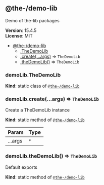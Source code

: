 <!--- Code generated by @the-/script-doc. DO NOT EDIT. -->

<a name="module_@the-/demo-lib"></a>

## @the-/demo-lib
Demo of the-lib packages

**Version**: 15.4.5  
**License**: MIT  

* [@the-/demo-lib](#module_@the-/demo-lib)
    * [.TheDemoLib](#module_@the-/demo-lib.TheDemoLib)
    * [.create(...args)](#module_@the-/demo-lib.create) ⇒ <code>TheDemoLib</code>
    * [.theDemoLib()](#module_@the-/demo-lib.theDemoLib) ⇒ <code>TheDemoLib</code>

<a name="module_@the-/demo-lib.TheDemoLib"></a>

### demoLib.TheDemoLib
**Kind**: static class of [<code>@the-/demo-lib</code>](#module_@the-/demo-lib)  
<a name="module_@the-/demo-lib.create"></a>

### demoLib.create(...args) ⇒ <code>TheDemoLib</code>
Create a TheDemoLib instance

**Kind**: static method of [<code>@the-/demo-lib</code>](#module_@the-/demo-lib)  

| Param | Type |
| --- | --- |
| ...args | <code>\*</code> | 

<a name="module_@the-/demo-lib.theDemoLib"></a>

### demoLib.theDemoLib() ⇒ <code>TheDemoLib</code>
Default exports

**Kind**: static method of [<code>@the-/demo-lib</code>](#module_@the-/demo-lib)  
